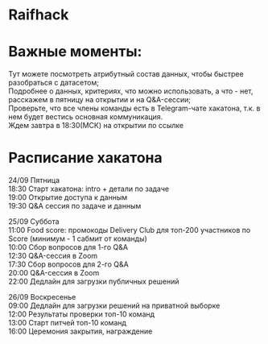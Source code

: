 # Raifhack  
  
# Важные моменты:   
Тут можете посмотреть атрибутный состав данных, чтобы   быстрее разобраться с датасетом;  
Подробнее о данных, критериях, что можно использовать, а что - нет, расскажем в пятницу на открытии и на Q&A-сессии;  
Проверьте, что все члены команды есть в Telegram-чате хакатона, т.к. в нем будет вестись основная коммуникация.  
Ждем завтра в 18:30(МСК) на открытии по ссылке  
  
  
# Расписание хакатона  
24/09 Пятница  
18:30 Старт хакатона: intro + детали по задаче  
19:00 Открытие доступа к данным  
19:30 Q&A сессия по задаче и данным  
  
25/09 Суббота  
11:00 Food score: промокоды Delivery Club для топ-200 участников по Score (минимум - 1 сабмит от команды)  
10:00 Сбор вопросов для 1-го Q&A  
12:30 Q&A-сессия в Zoom  
17:30 Сбор вопросов для 2-го Q&A  
20:00 Q&A-сессия в Zoom  
22:00 Дедлайн для загрузки публичных решений  
  
26/09 Воскресенье  
09:00 Дедлайн для загрузки решений на приватной выборке  
12:00 Результаты проверки топ-10 команд  
13:00 Старт питчей топ-10 команд  
16:00 Церемония закрытия, награждение  
  